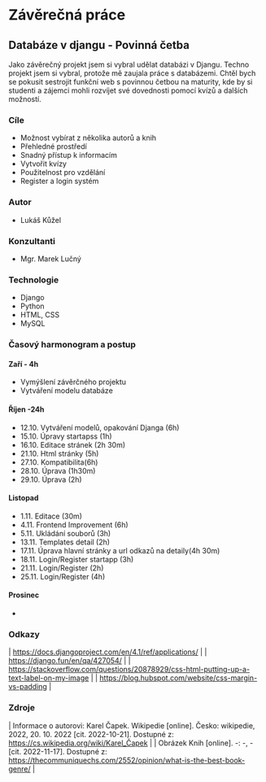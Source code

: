 # Závěrečná práce
## Databáze v djangu - Povinná četba
Jako závěrečný projekt jsem si vybral udělat databázi v Djangu. Techno projekt jsem si vybral, protože mě zaujala práce s databázemi. Chtěl bych se pokusit sestrojit funkční web s povinnou četbou na maturity, kde by si studenti a zájemci mohli rozvíjet své dovednosti pomocí kvízů a dalších možností. 
### Cíle
- Možnost vybírat z několika autorů a knih
- Přehledné prostředí
- Snadný přístup k informacím
- Vytvořit kvízy
- Použitelnost pro vzdělání
- Register a login systém

### Autor
- Lukáš Kůžel
### Konzultanti
- Mgr. Marek Lučný

### Technologie
- Django
- Python
- HTML, CSS
- MySQL

### Časový harmonogram a postup
#### Zaří - 4h
- Vymýšlení závěrčného projektu 
- Vytváření modelu databáze
#### Říjen -24h
- 12.10. Vytváření modelů, opakování Djanga (6h)
- 15.10. Úpravy startapss (1h)
- 16.10. Editace stránek (2h 30m)
- 21.10. Html stránky (5h)
- 27.10. Kompatibilita(6h)
- 28.10. Úprava (1h30m)
- 29.10. Úprava (2h)
#### Listopad
- 1.11. Editace (30m)
- 4.11. Frontend Improvement (6h)
- 5.11. Ukládání souborů (3h)
- 13.11. Templates detail (2h)
- 17.11. Úprava hlavní stránky a url odkazů na detaily(4h 30m)
- 18.11. Login/Register startapp (3h)
- 21.11. Login/Register (2h)
- 25.11. Login/Register (4h)
#### Prosinec
-

### Odkazy
| https://docs.djangoproject.com/en/4.1/ref/applications/ |
| https://django.fun/en/qa/427054/ |
| https://stackoverflow.com/questions/20878929/css-html-putting-up-a-text-label-on-my-image |
| https://blog.hubspot.com/website/css-margin-vs-padding |

### Zdroje
| Informace o autorovi: Karel Čapek. Wikipedie [online]. Česko: wikipedie, 2022, 20. 10. 2022 [cit. 2022-10-21]. Dostupné z: https://cs.wikipedia.org/wiki/Karel_Čapek |
| Obrázek Knih [online]. -: -, - [cit. 2022-11-17]. Dostupné z: https://thecommuniquechs.com/2552/opinion/what-is-the-best-book-genre/ |

